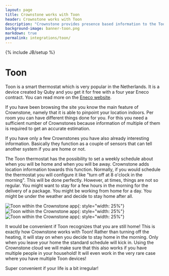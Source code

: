 ```yaml
---
layout: page
title: Crownstone works with Toon
header: Crownstone works with Toon
description: "Crownstone provides presence based information to the Toon so the heating is not turned off according to the standard schedule but is kept on when staying at home."
background-image: banner-toon.png
markdown: true
permalink: integrations/toon/
---
```


{% include JB/setup %}

# Toon

Toon is a smart thermostat which is very popular in the Netherlands. It is a device created by Quby and you get it for free with a four year Eneco contract. You can read more on the [Eneco website](https://www.eneco.nl/energieproducten/toon-thermostaat/).

If you have been browsing the site you know the main feature of Crownstone, namely that it is able to pinpoint your
location indoors. Per room you can have different things done for you. For this you need a sufficient number of Crownstones
because information of multiple of them is required to get an accurate estimation.

If you have only a few Crownstones you have also already interesting information. Basically they function as a couple of 
sensors that can tell another system if you are home or not. 

The Toon thermostat has the possibility to set a weekly schedule about when you will be home 
and when you will be away. Crownstone adds location information towards this function. Normally, if you would schedule
the thermostat you will configure it like "turn off at 8 o'clock in the morning". This will be done perfectly. However,
at times, things are not so regular. You might want to stay for a few hours in the morning for the delivery of a package.
You might be working from home for a day. You might be under the weather and decide to stay home after all.

![Toon within the Crownstone app](/attachments/toon-image4.png){: style="width: 25%"}
![Toon within the Crownstone app](/attachments/toon-image3.png){: style="width: 25%"}
![Toon within the Crownstone app](/attachments/toon-image2.png){: style="width: 25%"}

It would be convenient if Toon recognizes that you are still home! This is exactly how Crownstone works with Toon!
Rather than turning off the heating, it will stay on when you decide to stay home in the morning. Only when you leave
your home the standard schedule will kick in. Using the Crownstone cloud we will make sure that this also works if
you have multiple people in your household! It will even work in the very rare case where you have multiple Toon devices!

Super convenient if your life is a bit irregular!
